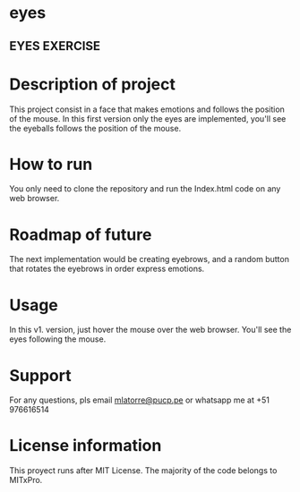 # eyes

## EYES EXERCISE

# Description of project
This project consist in a face that makes emotions and follows the position of the mouse. In this first version only the eyes are implemented, you'll see the eyeballs follows the position of the mouse.

# How to run
You only need to clone the repository and run the Index.html code on any web browser.

# Roadmap of future
The next implementation would be creating eyebrows, and a random button that rotates the eyebrows in order express emotions.

# Usage
In this v1. version, just hover the mouse over the web browser. You'll see the eyes following the mouse.

# Support
For any questions, pls email mlatorre@pucp.pe or whatsapp me at +51 976616514

# License information
This proyect runs after MIT License. The majority of the code belongs to MITxPro.
